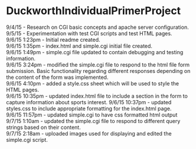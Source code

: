 # DuckworthIndividualPrimerProject  
9/4/15 - Research on CGI basic concepts and apache server configuration.  
9/5/15 - Experimentation with test CGI scripts and test HTML pages.  
9/6/15 1:23pm - Initial readme created.  
9/6/15 1:35pm - index.html and simple.cgi initial file created.  
9/6/15 1:49pm - simple.cgi file updated to contain debugging and testing information.  
9/6/15 3:24pm - modified the simple.cgi file to respond to the html file form submission. Basic functionality regarding different responses depending on the content of the form was implemented.  
9/6/15 4:10pm - added a style.css sheet which will be used to style the HTML pages.  
9/6/15 10:35pm - updated index.html file to include a section in the form to capture information about sports interest.
9/6/15 10:37pm - updated styles.css to include appropriate formatting for the index.html page.  
9/6/15 11:57pm - updated simple.cgi to have css formatted html output
9/7/15 1:10am - updated the simple.cgi file to respond to different query strings based on their content.  
9/7/15 2:18am - uploaded images used for displaying and edited the simple.cgi script.  
